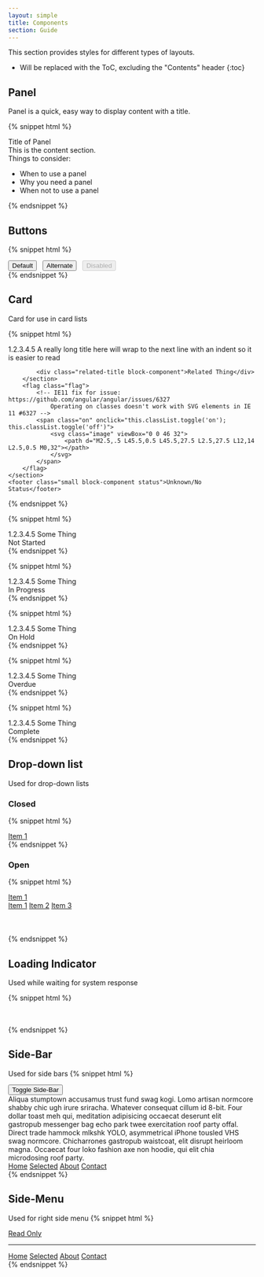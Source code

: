 ```yaml
---
layout: simple
title: Components
section: Guide
---
```


This section provides styles for different types of layouts.

* Will be replaced with the ToC, excluding the "Contents" header
{:toc}

## Panel

Panel is a quick, easy way to display content with a title.

{% snippet html %}
<div class="daptiv-panel">
    <div class="title">Title of Panel</div>
    <div class="content">
        This is the content section.
        <div>
            Things to consider:
            <ul>
                <li>When to use a panel</li>
                <li>Why you need a panel</li>
                <li>When not to use a panel</li>
            </ul>
        </div>
    </div>
</div>
{% endsnippet %}

<br />

## Buttons

{% snippet html %}
<div>
    <button class="daptiv-button">Default</button>&nbsp;&nbsp;
    <button class="daptiv-button alternate">Alternate</button>&nbsp;&nbsp;
    <button class="daptiv-button" disabled="disabled">Disabled</button>
</div>
{% endsnippet %}

## Card

Card for use in card lists

{% snippet html %}
<div class="card">
    <section class="flex-row">
        <section class="flex-column">
            <div class="item-title block-component">
                <span class="item-number">1.2.3.4.5</span>
                <span class="name">A really long title here will wrap to the next line with an  indent so it is easier to read</span>
            </div>

            <div class="related-title block-component">Related Thing</div>
        </section>
        <flag class="flag">
            <!-- IE11 fix for issue: https://github.com/angular/angular/issues/6327
                Operating on classes doesn't work with SVG elements in IE 11 #6327 -->
            <span class="on" onclick="this.classList.toggle('on'); this.classList.toggle('off')">
                <svg class="image" viewBox="0 0 46 32">
                    <path d="M2.5,.5 L45.5,0.5 L45.5,27.5 L2.5,27.5 L12,14 L2.5,0.5 M0,32"></path>
                </svg>
            </span>
        </flag>
    </section>
    <footer class="small block-component status">Unknown/No Status</footer>
</div>
{% endsnippet %}


{% snippet html %}
<div class="card">
    <section class="flex-row">
        <section class="flex-column">
            <div class="item-title block-component">
                <span class="item-number">1.2.3.4.5</span>
                <span class="name">Some Thing</span>
            </div>
        </section>
    </section>
    <footer class="small block-component status notstarted">Not Started</footer>
</div>
{% endsnippet %}

{% snippet html %}
<div class="card">
    <section class="flex-row">
        <section class="flex-column">
            <div class="item-title block-component">
                <span class="item-number">1.2.3.4.5</span>
                <span class="name">Some Thing</span>
            </div>
        </section>
    </section>
    <footer class="small block-component status inprogress">In Progress</footer>
</div>
{% endsnippet %}

{% snippet html %}
<div class="card">
    <section class="flex-row">
        <section class="flex-column">
            <div class="item-title block-component">
                <span class="item-number">1.2.3.4.5</span>
                <span class="name">Some Thing</span>
            </div>
        </section>
    </section>
    <footer class="small block-component status onhold">On Hold</footer>
</div>
{% endsnippet %}

{% snippet html %}
<div class="card">
    <section class="flex-row">
        <section class="flex-column">
            <div class="item-title block-component">
                <span class="item-number">1.2.3.4.5</span>
                <span class="name">Some Thing</span>
            </div>
        </section>
    </section>
    <footer class="small block-component status overdue">Overdue</footer>
</div>
{% endsnippet %}

{% snippet html %}
<div class="card">
    <section class="flex-row">
        <section class="flex-column">
            <div class="item-title block-component">
                <span class="item-number">1.2.3.4.5</span>
                <span class="name">Some Thing</span>
            </div>
        </section>
    </section>
    <footer class="small block-component status complete">Complete</footer>
</div>
{% endsnippet %}

## Drop-down list
Used for drop-down lists<br />

### Closed

{% snippet html %}
<div class="daptiv-drop-down-list">
    <a class="item current" href="#" onclick="return false;"><i class="icon list"></i>
    <span class="title">Item 1</span><i class="icon menu"></i></a>
</div>
{% endsnippet %}

### Open

{% snippet html %}
<div class="daptiv-drop-down-list docs-open-dropdown open">
    <a class="item current" href="#" onclick="return false;"><i class="icon list"></i><span class="title">Item 1</span><i class="icon menu"></i></a>
    <div class="content">
        <a class="item selected" href="#" onclick="return false;"><i class="icon list"></i><span class="title">Item 1</span></a>
        <a class="item" href="#" onclick="return false;"><i class="icon calendar"></i><span class="title">Item 2</span></a>
        <a class="item" href="#" onclick="return false;"><i class="icon flag"></i><span class="title">Item 3</span></a>
    </div>
    <br />
    <br />
    <br />
</div>
{% endsnippet %}
<br />

## Loading Indicator
Used while waiting for system response<br />

{% snippet html %}
<br /><br /><br />
<div class="daptiv-loading">
    <span></span><span></span><span></span>
</div>
{% endsnippet %}


## Side-Bar
Used for side bars
{% snippet html %}
<div class="example-flex-column-container daptiv-slider initial">
    <div class="example-left-column"><button onclick="var sidebar = this.parentNode.parentNode.parentNode.querySelector('.daptiv-slider'); sidebar.classList.toggle('closed', !sidebar.classList.toggle('open'))">Toggle Side-Bar</button>
    <br/>
    Aliqua stumptown accusamus trust fund swag kogi. Lomo artisan normcore shabby chic ugh irure sriracha. Whatever consequat cillum id 8-bit. Four dollar toast meh qui, meditation adipisicing occaecat deserunt elit gastropub messenger bag echo park twee exercitation roof party offal. Direct trade hammock mlkshk YOLO, asymmetrical iPhone tousled VHS swag normcore. Chicharrones gastropub waistcoat, elit disrupt heirloom magna. Occaecat four loko fashion axe non hoodie, qui elit chia microdosing roof party.
    </div>
    <div class="daptiv-side-bar initial">
        <nav class="daptiv-side-menu">
            <a class="daptiv-side-menu-item" href="#" onclick="return false;">Home</a>
            <a class="selected daptiv-side-menu-item" href="#" onclick="return false;">Selected</a>
            <a class="daptiv-side-menu-item" href="#" onclick="return false;">About</a>
            <a class="daptiv-side-menu-item" href="#" onclick="return false;">Contact</a>
        </nav>
    </div>
</div>
{% endsnippet %}
<br />

## Side-Menu
Used for right side menu
{% snippet html %}
<nav class="daptiv-side-bar daptiv-side-menu">
    <a class="daptiv-side-menu-readonly" href="#" onclick="return false;" tabIndex="-1">Read Only</a>
    <hr class="daptiv-side-menu-divider" />
    <a class="daptiv-side-menu-item" href="#" onclick="return false;">Home</a>
    <a class="selected daptiv-side-menu-item" href="#" onclick="return false;">Selected</a>
    <a class="daptiv-side-menu-item" href="#" onclick="return false;">About</a>
    <a class="daptiv-side-menu-item" href="#" onclick="return false;">Contact</a>
</nav>
{% endsnippet %}
<br />
